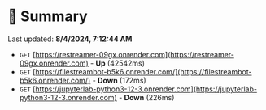 # 📖 Summary
Last updated: **8/4/2024, 7:12:44 AM**

- `GET` [https://restreamer-09gx.onrender.com](https://restreamer-09gx.onrender.com) - **Up** (42542ms)
- `GET` [https://filestreambot-b5k6.onrender.com/](https://filestreambot-b5k6.onrender.com/) - **Down** (172ms)
- `GET` [https://jupyterlab-python3-12-3.onrender.com](https://jupyterlab-python3-12-3.onrender.com) - **Down** (226ms)
